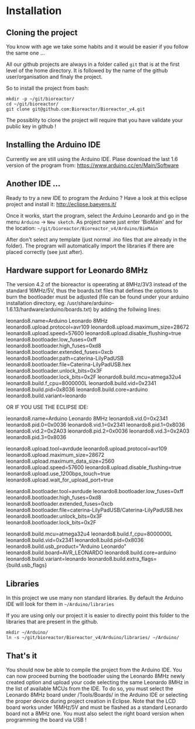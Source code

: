 # Installation

## Cloning the project

You know with age we take some habits and it would be easier if you follow the same one ...

All our github projects are always in a folder called `git`
that is at the first level of the home directory. It is followed by the 
name of the github user/organisation and finaly the project.

So to install the project from bash:
```
mkdir -p ~/git/bioreactor/
cd ~/git/bioreactor/
git clone git@github.com:Bioreactor/Bioreactor_v4.git
```

The possiblity to clone the project will require that you have validate your public key
in github !

## Installing the Arduino IDE

Currently we are still using the Arduino IDE. Plase download the last 1.6 version
of the program from: https://www.arduino.cc/en/Main/Software

## Another IDE ...

Ready to try a new IDE to program the Arduino ? Have a look at this eclipse project and install it:
http://eclipse.baeyens.it/

Once it works, start the program, select the Arduino Leonardo and go in the menu `Arduino` -> `New sketch`.
As project name just enter 'BioMain' and for the location: `~/git/bioreactor/Bioreactor_v4/Arduino/BioMain`

After don't select any template (just normal .ino files that are already in the folder). The program
will automatically import the libraries if there are placed correctly (see just after).

## Hardware support for Leonardo 8MHz

The version 4.2 of the bioreactor is opeerating at 8MHz/3V3 instead of the standard 16MHz/5V, thus the boards.txt files that defines the options to burn the bootloader must be adjusted (file can be found under your arduino installation directory, eg: /usr/share/arduino-1.6.13/hardware/arduino/boards.txt) by adding the follwing lines:

leonardo8.name=Arduino Leonardo 8MHz
leonardo8.upload.protocol=avr109
leonardo8.upload.maximum_size=28672
leonardo8.upload.speed=57600
leonardo8.upload.disable_flushing=true
leonardo8.bootloader.low_fuses=0xff
leonardo8.bootloader.high_fuses=0xd8
leonardo8.bootloader.extended_fuses=0xcb
leonardo8.bootloader.path=caterina-LilyPadUSB
leonardo8.bootloader.file=Caterina-LilyPadUSB.hex
leonardo8.bootloader.unlock_bits=0x3F
leonardo8.bootloader.lock_bits=0x2F
leonardo8.build.mcu=atmega32u4
leonardo8.build.f_cpu=8000000L
leonardo8.build.vid=0x2341
leonardo8.build.pid=0x8036
leonardo8.build.core=arduino
leonardo8.build.variant=leonardo

OR IF YOU USE THE ECLIPSE IDE:

leonardo8.name=Arduino Leonardo 8MHz
leonardo8.vid.0=0x2341
leonardo8.pid.0=0x0036
leonardo8.vid.1=0x2341
leonardo8.pid.1=0x8036
leonardo8.vid.2=0x2A03
leonardo8.pid.2=0x0036
leonardo8.vid.3=0x2A03
leonardo8.pid.3=0x8036

leonardo8.upload.tool=avrdude
leonardo8.upload.protocol=avr109
leonardo8.upload.maximum_size=28672
leonardo8.upload.maximum_data_size=2560
leonardo8.upload.speed=57600
leonardo8.upload.disable_flushing=true
leonardo8.upload.use_1200bps_touch=true
leonardo8.upload.wait_for_upload_port=true

leonardo8.bootloader.tool=avrdude
leonardo8.bootloader.low_fuses=0xff
leonardo8.bootloader.high_fuses=0xd8
leonardo8.bootloader.extended_fuses=0xcb
leonardo8.bootloader.file=caterina-LilyPadUSB/Caterina-LilyPadUSB.hex
leonardo8.bootloader.unlock_bits=0x3F
leonardo8.bootloader.lock_bits=0x2F

leonardo8.build.mcu=atmega32u4
leonardo8.build.f_cpu=8000000L
leonardo8.build.vid=0x2341
leonardo8.build.pid=0x8036
leonardo8.build.usb_product="Arduino Leonardo"
leonardo8.build.board=AVR_LEONARDO
leonardo8.build.core=arduino
leonardo8.build.variant=leonardo
leonardo8.build.extra_flags={build.usb_flags}

## Libraries

In this project we use many non standard libraries. By default the Arduino IDE
will look for them in `~/Arduino/libraries`

If you are using only our project it is easier to directly point this folder
to the libraries that are present in the github.

```
mkdir ~/Arduino/
ln -s ~/git/bioreactor/Bioreactor_v4/Arduino/libraries/ ~/Arduino/
```

## That's it

You should now be able to compile the project from the Arduino IDE.
You can now proceed burning the bootloader using the Leonardo 8MHz newly created option and upload your code selecting the same Leonardo 8MHz in the list of available MCUs from the IDE. To do so, you must select the Leonardo 8MHz board under /Tools/Boards/ in the Arduino IDE or selecting the proper device during project creation in Eclipse. Note that the LCD board works under 16MHz/5V and must be flashed as a standard Leonardo board not a 8MHz one. You must also select the right board version when programming the board via USB !
